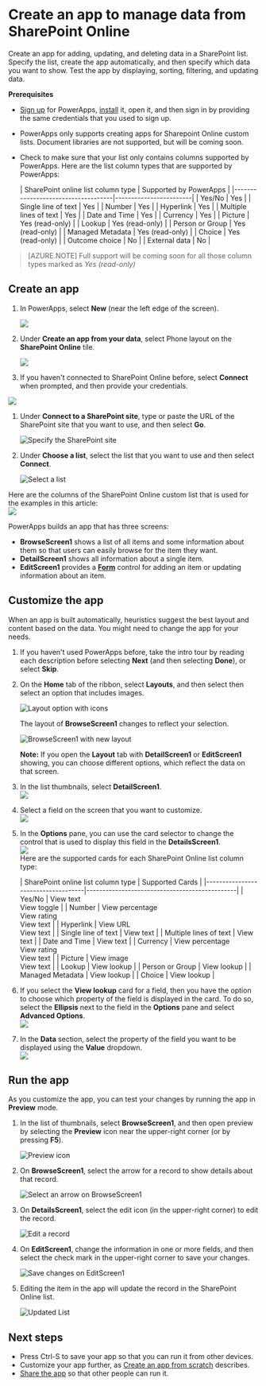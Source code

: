<properties
   pageTitle="Create an app to manage data from SharePoint Online | Microsoft PowerApps"
   description="Create an app to manage data, such as account information, from SharePoint Online"
   services=""
   suite="powerapps"
   documentationCenter="na"
   authors="jamesol-msft"
   manager="darshand"
   editor=""
   tags=""/>

<tags
   ms.service="powerapps"
   ms.devlang="na"
   ms.topic="article"
   ms.tgt_pltfrm="na"
   ms.workload="na"
   ms.date="04/27/2016"
   ms.author="jamesol"/>

# Create an app to manage data from SharePoint Online #

Create an app for adding, updating, and deleting data in a SharePoint list. Specify the list, create the app automatically, and then specify which data you want to show. Test the app by displaying, sorting, filtering, and updating data.

**Prerequisites**

- [Sign up](signup-for-powerapps.md) for PowerApps, [install](http://aka.ms/powerappsinstall) it, open it, and then sign in by providing the same credentials that you used to sign up.
- PowerApps only supports creating apps for Sharepoint Online custom lists. Document libraries are not supported, but will be coming soon.
- Check to make sure that your list only contains columns supported by PowerApps. Here are the  list column types that are supported by PowerApps:

	| SharePoint online list column type | Supported by PowerApps |
|------------------------------------|------------------------|
| Yes/No                             | Yes                    |
| Single line of text                | Yes                    |
| Number                             | Yes                    |
| Hyperlink                          | Yes                    |
| Multiple lines of text             | Yes                    |
| Date and Time                      | Yes                    |
| Currency                           | Yes                    |
| Picture                            | Yes (read-only)        |
| Lookup                             | Yes (read-only)        |
| Person or Group                    | Yes (read-only)        |
| Managed Metadata                   | Yes (read-only)        |
| Choice                             | Yes (read-only)        |
| Outcome choice                     | No                     |
| External data                      | No                     |

> [AZURE.NOTE] Full support will be coming soon for all those column types marked as *Yes (read-only)*

## Create an app ##
1. In PowerApps, select **New** (near the left edge of the screen).

	![](./media/app-from-sharepoint/Menu.png)

1. Under **Create an app from your data**, select Phone layout on the **SharePoint Online** tile.

	![](./media/app-from-sharepoint/AFD.png)

1. If you haven't connected to SharePoint Online before, select **Connect** when prompted, and then provide your credentials.

  ![](./media/app-from-sharepoint/Connect.png)

1. Under **Connect to a SharePoint site**, type or paste the URL of the SharePoint site that you want to use, and then select **Go**.

	![Specify the SharePoint site](./media/app-from-sharepoint/EnterSite.png)

1. Under **Choose a list**, select the list that you want to use and then select **Connect**.

	![Select a list](./media/app-from-sharepoint/SelectList.png)

  Here are the columns of the SharePoint Online custom list that is used for the examples in this article:  
  ![](./media/app-from-sharepoint/ListColumns.png)

  PowerApps builds an app that has three screens:

  - **BrowseScreen1** shows a list of all items and some information about them so that users can easily browse for the item they want.
  - **DetailScreen1** shows all information about a single item.
  - **EditScreen1** provides a [**Form**](./add-form.md) control for adding an item or updating information about an item.

## Customize the app ##
When an app is built automatically, heuristics suggest the best layout and content based on the data. You might need to change the app for your needs.

1. If you haven't used PowerApps before, take the intro tour by reading each description before selecting **Next** (and then selecting **Done**), or select **Skip**.

1. On the **Home** tab of the ribbon, select **Layouts**, and then select then select an option that includes images.

	![Layout option with icons](./media/app-from-sharepoint/change-layout.png)

	The layout of **BrowseScreen1** changes to reflect your selection.

	![BrowseScreen1 with new layout](./media/app-from-sharepoint/browse.png)

	**Note:** If you open the **Layout** tab with **DetailScreen1** or **EditScreen1** showing, you can choose different options, which reflect the data on that screen.

1. In the list thumbnails, select **DetailScreen1**.  
![](./media/app-from-sharepoint/left-pane.png)

1. Select a field on the screen that you want to customize.  
![](./media/app-from-sharepoint/SelectField.png)

1. In the **Options** pane, you can use the card selector to change the control that is used to display this field in the **DetailsScreen1**.  
![](./media/app-from-sharepoint/CardSelector.png)  
Here are the supported cards for each SharePoint Online list column type:  

	| SharePoint online list column type | Supported Cards                               |
|------------------------------------|-----------------------------------------------|
| Yes/No                             | View text <br>View toggle                     |
| Number                             | View percentage <br>View rating <br>View text |
| Hyperlink                          | View URL <br>View text                        |
| Single line of text                | View text                                     |
| Multiple lines of text             | View text                                     |
| Date and Time                      | View text                                     |
| Currency                           | View percentage <br>View rating <br>View text |
| Picture                            | View image <br>View text                      |
| Lookup                             | View lookup                                   |
| Person or Group                    | View lookup                                   |
| Managed Metadata                   | View lookup                                   |
| Choice                             | View lookup                                   |

1. If you select the **View lookup** card for a field, then you have the option to choose which property of the field is displayed in the card.  To do so, select the **Ellipsis** next to the field in the **Options** pane and select **Advanced Options**.  
![](./media/app-from-sharepoint/Elipsis.png)

1. In the **Data** section, select the property of the field you want to be displayed using the **Value** dropdown.  
![](./media/app-from-sharepoint/AdvancedOptions.png)

## Run the app ##
As you customize the app, you can test your changes by running the app in **Preview** mode.

1. In the list of thumbnails, select **BrowseScreen1**, and then open preview by selecting the **Preview** icon near the upper-right corner (or by pressing **F5**).

	![Preview icon](./media/app-from-sharepoint/open-preview.png)

1. On **BrowseScreen1**, select the arrow for a record to show details about that record.

	![Select an arrow on BrowseScreen1](./media/app-from-sharepoint/preview-item.png)

1. On **DetailsScreen1**, select the edit icon (in the upper-right corner) to edit the record.

	![Edit a record](./media/app-from-sharepoint/select-edit.png)

1. On **EditScreen1**, change the information in one or more fields, and then select the check mark in the upper-right corner to save your changes.

	![Save changes on EditScreen1](./media/app-from-sharepoint/edit-item.png)

1. Editing the item in the app will update the record in the SharePoint Online list.

	![Updated List](./media/app-from-sharepoint/UpdatedList.png)

## Next steps ##
- Press Ctrl-S to save your app so that you can run it from other devices.
- Customize your app further, as [Create an app from scratch](get-started-create-from-blank.md) describes.
- [Share the app](share-app.md) so that other people can run it.
